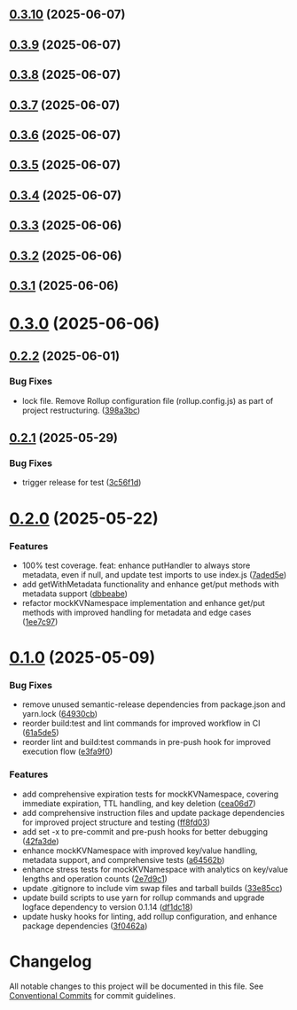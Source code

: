 ## [0.3.10](https://github.com/variablesoftware/mock-kv/compare/v0.3.9...v0.3.10) (2025-06-07)

## [0.3.9](https://github.com/variablesoftware/mock-kv/compare/v0.3.8...v0.3.9) (2025-06-07)

## [0.3.8](https://github.com/variablesoftware/mock-kv/compare/v0.3.7...v0.3.8) (2025-06-07)

## [0.3.7](https://github.com/variablesoftware/mock-kv/compare/v0.3.6...v0.3.7) (2025-06-07)

## [0.3.6](https://github.com/variablesoftware/mock-kv/compare/v0.3.5...v0.3.6) (2025-06-07)

## [0.3.5](https://github.com/variablesoftware/mock-kv/compare/v0.3.4...v0.3.5) (2025-06-07)

## [0.3.4](https://github.com/variablesoftware/mock-kv/compare/v0.3.3...v0.3.4) (2025-06-07)

## [0.3.3](https://github.com/variablesoftware/mock-kv/compare/v0.3.2...v0.3.3) (2025-06-06)

## [0.3.2](https://github.com/variablesoftware/mock-kv/compare/v0.3.1...v0.3.2) (2025-06-06)

## [0.3.1](https://github.com/variablesoftware/mock-kv/compare/v0.3.0...v0.3.1) (2025-06-06)

# [0.3.0](https://github.com/variablesoftware/mock-kv/compare/v0.2.2...v0.3.0) (2025-06-06)

## [0.2.2](https://github.com/variablesoftware/mock-kv/compare/v0.2.1...v0.2.2) (2025-06-01)


### Bug Fixes

* lock file. Remove Rollup configuration file (rollup.config.js) as part of project restructuring. ([398a3bc](https://github.com/variablesoftware/mock-kv/commit/398a3bcdc3d2db7d08dfcb23880187f70553ec44))

## [0.2.1](https://github.com/variablesoftware/mock-kv/compare/v0.2.0...v0.2.1) (2025-05-29)


### Bug Fixes

* trigger release for test ([3c56f1d](https://github.com/variablesoftware/mock-kv/commit/3c56f1dd336c576afd3af5e7b1b03dfa36c35ea8))

# [0.2.0](https://github.com/variablesoftware/mock-kv/compare/v0.1.4...v0.2.0) (2025-05-22)


### Features

* 100% test coverage. feat: enhance putHandler to always store metadata, even if null, and update test imports to use index.js ([7aded5e](https://github.com/variablesoftware/mock-kv/commit/7aded5e6c2122bd04f8ea08a5b2d8d4b4547cf94))
* add getWithMetadata functionality and enhance get/put methods with metadata support ([dbbeabe](https://github.com/variablesoftware/mock-kv/commit/dbbeabe4908d6f5c998a379cb5ebe4eb4d04ac93))
* refactor mockKVNamespace implementation and enhance get/put methods with improved handling for metadata and edge cases ([1ee7c97](https://github.com/variablesoftware/mock-kv/commit/1ee7c973755ad0e227e9a0d707a2b99dff333090))

# [0.1.0](https://github.com/variablesoftware/mock-kv/compare/v0.0.2...v0.1.0) (2025-05-09)


### Bug Fixes

* remove unused semantic-release dependencies from package.json and yarn.lock ([64930cb](https://github.com/variablesoftware/mock-kv/commit/64930cbf4087b0910cbc15fdaad58bf69f6339a1))
* reorder build:test and lint commands for improved workflow in CI ([61a5de5](https://github.com/variablesoftware/mock-kv/commit/61a5de5436da1f83bae63b77815eb64a5ee1011f))
* reorder lint and build:test commands in pre-push hook for improved execution flow ([e3fa9f0](https://github.com/variablesoftware/mock-kv/commit/e3fa9f07dd2ba637a26554cc5294aad9f118884e))


### Features

* add comprehensive expiration tests for mockKVNamespace, covering immediate expiration, TTL handling, and key deletion ([cea06d7](https://github.com/variablesoftware/mock-kv/commit/cea06d788996619da43e57701ddf30763d9837e4))
* add comprehensive instruction files and update package dependencies for improved project structure and testing ([ff8fd03](https://github.com/variablesoftware/mock-kv/commit/ff8fd03ba9c5a3a5a36889087da8d3ca843d283e))
* add set -x to pre-commit and pre-push hooks for better debugging ([42fa3de](https://github.com/variablesoftware/mock-kv/commit/42fa3de50cebde9bdbe792997ef37fe1973736b2))
* enhance mockKVNamespace with improved key/value handling, metadata support, and comprehensive tests ([a64562b](https://github.com/variablesoftware/mock-kv/commit/a64562bcc3c96c4710229485e39df3d1fe997e05))
* enhance stress tests for mockKVNamespace with analytics on key/value lengths and operation counts ([2e7d9c1](https://github.com/variablesoftware/mock-kv/commit/2e7d9c1ac323e8d3e79b8cb59c276764c5234d86))
* update .gitignore to include vim swap files and tarball builds ([33e85cc](https://github.com/variablesoftware/mock-kv/commit/33e85ccccd35fe5a746ab5b77a4dcfaeb36e7b51))
* update build scripts to use yarn for rollup commands and upgrade logface dependency to version 0.1.14 ([df1dc18](https://github.com/variablesoftware/mock-kv/commit/df1dc18ef1487401fe7e48d4a3915697650ef328))
* update husky hooks for linting, add rollup configuration, and enhance package dependencies ([3f0462a](https://github.com/variablesoftware/mock-kv/commit/3f0462af24822766e03c4699429a43507b816f21))

# Changelog

All notable changes to this project will be documented in this file. See [Conventional Commits](https://www.conventionalcommits.org/) for commit guidelines.
